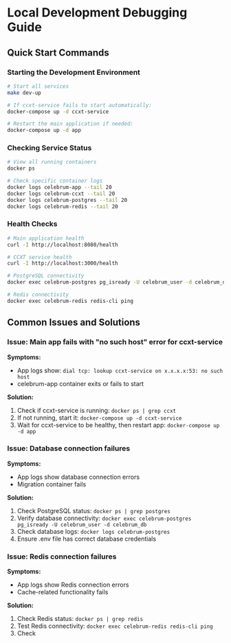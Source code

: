 # Local Development Debugging Guide

## Quick Start Commands

### Starting the Development Environment
```bash
# Start all services
make dev-up

# If ccxt-service fails to start automatically:
docker-compose up -d ccxt-service

# Restart the main application if needed:
docker-compose up -d app
```

### Checking Service Status
```bash
# View all running containers
docker ps

# Check specific container logs
docker logs celebrum-app --tail 20
docker logs celebrum-ccxt --tail 20
docker logs celebrum-postgres --tail 20
docker logs celebrum-redis --tail 20
```

### Health Checks
```bash
# Main application health
curl -I http://localhost:8080/health

# CCXT service health
curl -I http://localhost:3000/health

# PostgreSQL connectivity
docker exec celebrum-postgres pg_isready -U celebrum_user -d celebrum_db

# Redis connectivity
docker exec celebrum-redis redis-cli ping
```

## Common Issues and Solutions

### Issue: Main app fails with "no such host" error for ccxt-service
**Symptoms:**
- App logs show: `dial tcp: lookup ccxt-service on x.x.x.x:53: no such host`
- celebrum-app container exits or fails to start

**Solution:**
1. Check if ccxt-service is running: `docker ps | grep ccxt`
2. If not running, start it: `docker-compose up -d ccxt-service`
3. Wait for ccxt-service to be healthy, then restart app: `docker-compose up -d app`

### Issue: Database connection failures
**Symptoms:**
- App logs show database connection errors
- Migration container fails

**Solution:**
1. Check PostgreSQL status: `docker ps | grep postgres`
2. Verify database connectivity: `docker exec celebrum-postgres pg_isready -U celebrum_user -d celebrum_db`
3. Check database logs: `docker logs celebrum-postgres`
4. Ensure .env file has correct database credentials

### Issue: Redis connection failures
**Symptoms:**
- App logs show Redis connection errors
- Cache-related functionality fails

**Solution:**
1. Check Redis status: `docker ps | grep redis`
2. Test Redis connectivity: `docker exec celebrum-redis redis-cli ping`
3. Check